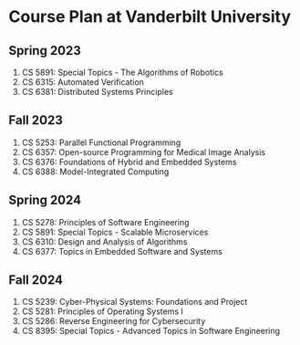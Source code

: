 # Course Plan at Vanderbilt University

## Spring 2023 
1. CS 5891: Special Topics - The Algorithms of Robotics
2. CS 6315: Automated Verification
3. CS 6381: Distributed Systems Principles

## Fall 2023 
1. CS 5253: Parallel Functional Programming
2. CS 6357: Open-source Programming for Medical Image Analysis
3. CS 6376: Foundations of Hybrid and Embedded Systems
4. CS 6388: Model-Integrated Computing

## Spring 2024 
1. CS 5278: Principles of Software Engineering
2. CS 5891: Special Topics - Scalable Microservices
3. CS 6310: Design and Analysis of Algorithms
4. CS 6377: Topics in Embedded Software and Systems

## Fall 2024
1. CS 5239: Cyber-Physical Systems: Foundations and Project
2. CS 5281: Principles of Operating Systems I
3. CS 5286: Reverse Engineering for Cybersecurity 
5. CS 8395: Special Topics - Advanced Topics in Software Engineering
